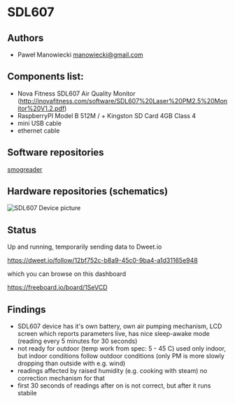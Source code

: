 # SDL607

## Authors

- Paweł Manowiecki <manowiecki@gmail.com>

## Components list: 

 - Nova Fitness SDL607 Air Quality Monitor (http://inovafitness.com/software/SDL607%20Laser%20PM2.5%20Monitor%20V1.2.pdf)
 - RaspberryPI Model B 512M /  + Kingston SD Card 4GB Class 4
 - mini USB cable
 - ethernet cable

## Software repositories

[smogreader](https://github.com/pawel-manu/smogreader)

## Hardware repositories (schematics)

![SDL607 Device picture](https://github.com/pawel-manu/smogreader/blob/master/SDL607_RPi_smogreader_v2.jpg)

## Status

Up and running, temporarily sending data to Dweet.io

https://dweet.io/follow/12bf752c-b8a9-45c0-9ba4-a1d31165e948

which you can browse on this dashboard

https://freeboard.io/board/1SeVCD

## Findings

- SDL607 device has it's own battery, own air pumping mechanism, LCD screen which reports parameters live, has nice sleep-awake mode (reading every 5 minutes for 30 seconds)
- not ready for outdoor (temp work from spec: 5 - 45 C) used only indoor, but indoor conditions follow outdoor conditions (only PM is more slowly dropping than outside with e.g. wind)
- readings affected by raised humidity (e.g. cooking with steam) no correction mechanism for that
- first 30 seconds of readings after on is not correct, but after it runs stabile
